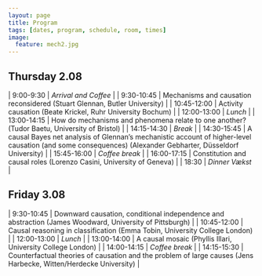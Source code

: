 ```yaml
---
layout: page
title: Program
tags: [dates, program, schedule, room, times]
image:
  feature: mech2.jpg
---
```


Thursday 2.08
---------------

|   9:00-9:30 | _Arrival and Coffee_                                                                                                                                         |
|  9:30-10:45 | Mechanisms and causation reconsidered (Stuart Glennan, Butler University)                                                                                   |
| 10:45-12:00 | Activity causation (Beate Krickel, Ruhr University Bochum)                                                                                                  |
| 12:00-13:00 | _Lunch_                                                                                                                                                      |
| 13:00-14:15 | How do mechanisms and phenomena relate to one another? (Tudor Baetu, University of Bristol)                                                                 |
| 14:15-14:30 | _Break_                                                                                                                                                      |
| 14:30-15:45 | A causal Bayes net analysis of Glennan’s mechanistic account of higher-level causation (and some consequences) (Alexander Gebharter, Düsseldorf University) |
| 15:45-16:00 | _Coffee break_                                                                                                                                               |
| 16:00-17:15 | Constitution and causal roles (Lorenzo Casini, University of Geneva)                                                                                        |
|       18:30 | _Dinner Vækst_                                                                                                                                               |

Friday 3.08
-------------

| 9:30-10:45 | Downward causation, conditional independence and abstraction (James Woodward, University of Pittsburgh) |
| 10:45-12:00 | Causal reasoning in classification (Emma Tobin, University College London) |
| 12:00-13:00 | _Lunch_ |
| 13:00-14:00 | A causal mosaic (Phyllis Illari, University College London) |
| 14:00-14:15 | _Coffee break_ |
| 14:15-15:30 | Counterfactual theories of causation and the problem of large causes (Jens Harbecke, Witten/Herdecke University) |
